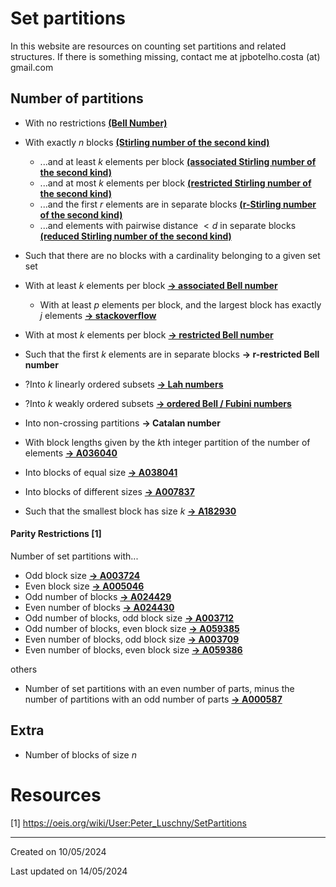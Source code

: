 <!-- title: Set Partitions -->

# Set partitions

In this website are resources on counting set partitions and related structures. If there is something missing, contact me at jpbotelho.costa (at) gmail.com

## Number of partitions

- With no restrictions [**(Bell Number)**](bellNumbers.md)

- With exactly $n$ blocks [**(Stirling number of the second kind)**](stirlingNumbers.md)
    - ...and at least $k$ elements per block [**(associated Stirling number of the second kind)**](associatedStirling.md)
    - ...and at most $k$ elements per block [**(restricted Stirling  number of the second kind)**](restrictedStirling.md)
    - ...and the first $r$ elements are in separate blocks [**(r-Stirling number of the second kind)**](r-restrictedStirling.md)
    - ...and elements with pairwise distance $<d$ in separate blocks [**(reduced Stirling number of the second kind)** ](reducedStirling.md)

- Such that there are no blocks with a cardinality belonging to a given set set

- With at least $k$ elements per block [**-> associated Bell number**](associatedBell.md)
  - With at least $p$ elements per block, and the largest block has exactly $j$ elements [**-> stackoverflow**](https://math.stackexchange.com/questions/1078391/counting-set-partitions-with-constraints)
- With at most $k$ elements per block [**-> restricted Bell number**](restrictedBell.md)
- Such that the first $k$ elements are in separate blocks **-> r-restricted Bell number**


- ?Into $k$ linearly ordered subsets [**-> Lah numbers**](https://en.wikipedia.org/wiki/Lah_number)

- ?Into $k$ weakly ordered subsets [**-> ordered Bell / Fubini numbers**](https://en.wikipedia.org/wiki/Ordered_Bell_number)

- Into non-crossing partitions **-> Catalan number**

- With block lengths given by the $k$th integer partition of the number of elements [**-> A036040**](https://oeis.org/A036040)

- Into blocks of equal size [**-> A038041**](https://oeis.org/A038041)

- Into blocks of different sizes [**-> A007837**](https://oeis.org/A007837)
- Such that the smallest block has size $k$ [**-> A182930**](https://oeis.org/A182930)



#### Parity Restrictions [1]
Number of set partitions with...
- Odd block size [**-> A003724**](https://oeis.org/A003724)
- Even block size [**-> A005046**](https://oeis.org/A005046)
- Odd number of blocks [**-> A024429**](https://oeis.org/A024429)
- Even number of blocks [**-> A024430**](https://oeis.org/A024430)
- Odd number of blocks, odd block size [**-> A003712**](https://oeis.org/A003712)
- Odd number of blocks, even block size [**-> A059385**](https://oeis.org/A059385)
- Even number of blocks, odd block size [**-> A003709**](https://oeis.org/A003709)
- Even number of blocks, even block size [**-> A059386**](https://oeis.org/A059386)

others

- Number of set partitions with an even number of parts, minus the number of partitions with an odd number of parts [**-> A000587**](https://oeis.org/A000587)


## Extra
- Number of blocks of size $n$

# Resources
[1] https://oeis.org/wiki/User:Peter_Luschny/SetPartitions


______

Created on 10/05/2024

Last updated on 14/05/2024